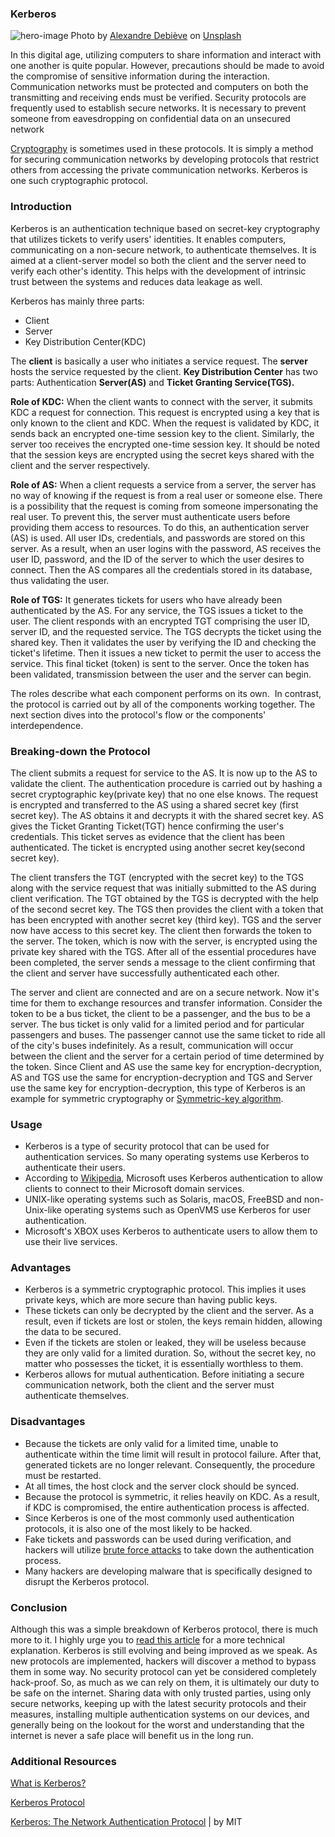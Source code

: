 ### Kerberos

![hero-image](/engineering-education/content/articles/kerberos/hero.jpg)
Photo by [Alexandre Debiève](https://unsplash.com/@alexkixa?utm_source=unsplash&amp;utm_medium=referral&amp;utm_content=creditCopyText) on [Unsplash](https://unsplash.com/collections/37420096/uses-of-encryption?utm_source=unsplash&amp;utm_medium=referral&amp;utm_content=creditCopyText)

In this digital age, utilizing computers to share information and interact with one another is quite popular. However, precautions should be made to avoid the compromise of sensitive information during the interaction. Communication networks must be protected and computers on both the transmitting and receiving ends must be verified. Security protocols are frequently used to establish secure networks. It is necessary to prevent someone from eavesdropping on confidential data on an unsecured network

[Cryptography](https://en.wikipedia.org/wiki/Cryptography) is sometimes used in these protocols. It is simply a method for securing communication networks by developing protocols that restrict others from accessing the private communication networks. Kerberos is one such cryptographic protocol.

### Introduction

Kerberos is an authentication technique based on secret-key cryptography that utilizes tickets to verify users' identities. It enables computers, communicating on a non-secure network, to authenticate themselves. It is aimed at a client-server model so both the client and the server need to verify each other's identity. This helps with the development of intrinsic trust between the systems and reduces data leakage as well.

Kerberos has mainly three parts:

- Client
- Server
- Key Distribution Center(KDC)

The **client** is basically a user who initiates a service request. The **server** hosts the service requested by the client. **Key Distribution Center** has two parts: Authentication **Server(AS)** and **Ticket Granting Service(TGS).**

**Role of KDC:** When the client wants to connect with the server, it submits KDC a request for connection. This request is encrypted using a key that is only known to the client and KDC. When the request is validated by KDC, it sends back an encrypted one-time session key to the client. Similarly, the server too receives the encrypted one-time session key. It should be noted that the session keys are encrypted using the secret keys shared with the client and the server respectively.
 
**Role of AS:** When a client requests a service from a server, the server has no way of knowing if the request is from a real user or someone else. There is a possibility that the request is coming from someone impersonating the real user. To prevent this, the server must authenticate users before providing them access to resources. To do this, an authentication server (AS)  is used. All user IDs, credentials, and passwords are stored on this server. As a result, when an user logins with the password, AS receives the user ID, password, and the ID of the server to which the user desires to connect. Then the AS compares all the credentials stored in its database, thus validating the user.
 
**Role of TGS:** It generates tickets for users who have already been authenticated by the AS. For any service, the TGS issues a ticket to the user. The client responds with an encrypted TGT comprising the user ID, server ID, and the requested service. The TGS decrypts the ticket using the shared key. Then it validates the user by verifying the ID and checking the ticket's lifetime. Then it issues a new ticket to permit the user to access the service. This final ticket (token) is sent to the server. Once the token has been validated, transmission between the user and the server can begin.

The roles describe what each component performs on its own.  In contrast, the protocol is carried out by all of the components working together. The next section dives into the protocol's flow or the components' interdependence.

### Breaking-down the Protocol

The client submits a request for service to the AS. It is now up to the AS to validate the client. The authentication procedure is carried out by hashing a secret cryptographic key(private key) that no one else knows. The request is encrypted and transferred to the AS using a shared secret key (first secret key). The AS obtains it and decrypts it with the shared secret key. AS gives the Ticket Granting Ticket(TGT) hence confirming the user's credentials. This ticket serves as evidence that the client has been authenticated. The ticket is encrypted using another secret key(second secret key).

The client transfers the TGT (encrypted with the secret key) to the TGS along with the service request that was initially submitted to the AS during client verification. The TGT obtained by the TGS is decrypted with the help of the second secret key. The TGS then provides the client with a token that has been encrypted with another secret key (third key). TGS and the server now have access to this secret key. The client then forwards the token to the server. The token, which is now with the server, is encrypted using the private key shared with the TGS. After all of the essential procedures have been completed, the server sends a message to the client confirming that the client and server have successfully authenticated each other.

The server and client are connected and are on a secure network. Now it's time for them to exchange resources and transfer information. Consider the token to be a bus ticket, the client to be a passenger, and the bus to be a server. The bus ticket is only valid for a limited period and for particular passengers and buses. The passenger cannot use the same ticket to ride all of the city's buses indefinitely. As a result, communication will occur between the client and the server for a certain period of time determined by the token. Since Client and AS use the same key for encryption-decryption, AS and TGS use the same for encryption-decryption and TGS and Server use the same key for encryption-decryption, this type of Kerberos is an example for symmetric cryptography or [Symmetric-key algorithm](https://en.wikipedia.org/wiki/Symmetric-key_algorithm).

### Usage

- Kerberos is a type of security protocol that can be used for authentication services. So many operating systems use Kerberos to authenticate their users.
- According to [Wikipedia](https://en.wikipedia.org/wiki/Kerberos_(protocol)#:~:text=Windows%202000%20and%20later%20versions%20use%20Kerberos%20as%20their%20default%20authentication%20method.), Microsoft uses Kerberos authentication to allow clients to connect to their Microsoft domain services.
- UNIX-like operating systems such as Solaris, macOS, FreeBSD and non-Unix-like operating systems such as OpenVMS use Kerberos for user authentication.
- Microsoft's XBOX uses Kerberos to authenticate users to allow them to use their live services.

### Advantages

- Kerberos is a symmetric cryptographic protocol. This implies it uses private keys, which are more secure than having public keys.
- These tickets can only be decrypted by the client and the server. As a result, even if tickets are lost or stolen, the keys remain hidden, allowing the data to be secured.
- Even if the tickets are stolen or leaked, they will be useless because they are only valid for a limited duration. So, without the secret key, no matter who possesses the ticket, it is essentially worthless to them.
- Kerberos allows for mutual authentication. Before initiating a secure communication network, both the client and the server must authenticate themselves.

### Disadvantages

- Because the tickets are only valid for a limited time, unable to authenticate within the time limit will result in protocol failure. After that, generated tickets are no longer relevant. Consequently, the procedure must be restarted.
- At all times, the host clock and the server clock should be synced.
- Because the protocol is symmetric, it relies heavily on KDC. As a result, if KDC is compromised, the entire authentication process is affected.
- Since Kerberos is one of the most commonly used authentication protocols, it is also one of the most likely to be hacked.
- Fake tickets and passwords can be used during verification, and hackers will utilize [brute force attacks](https://en.wikipedia.org/wiki/Brute-force_attack) to take down the authentication process.
- Many hackers are developing malware that is specifically designed to disrupt the Kerberos protocol.

### Conclusion

Although this was a simple breakdown of Kerberos protocol, there is much more to it. I highly urge you to [read this article](https://en.wikipedia.org/wiki/Kerberos_(protocol)) for a more technical explanation. Kerberos is still evolving and being improved as we speak. As new protocols are implemented, hackers will discover a method to bypass them in some way. No security protocol can yet be considered completely hack-proof. So, as much as we can rely on them, it is ultimately our duty to be safe on the internet. Sharing data with only trusted parties, using only secure networks, keeping up with the latest security protocols and their measures, installing multiple authentication systems on our devices, and generally being on the lookout for the worst and understanding that the internet is never a safe place will benefit us in the long run.

### Additional Resources

[What is Kerberos?](https://www.simplilearn.com/what-is-kerberos-article)

[Kerberos Protocol](https://en.wikipedia.org/wiki/Kerberos_(protocol))

[Kerberos: The Network Authentication Protocol](https://web.mit.edu/kerberos/) | by MIT
